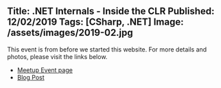 Title: .NET Internals - Inside the CLR
Published: 12/02/2019
Tags: [CSharp, .NET]
Image: /assets/images/2019-02.jpg
---
This event is from before we started this website. For more details and photos, please visit the links below.

* [Meetup Event page](https://www.meetup.com/dotnetoxford/events/256620035/)
* [Blog Post](https://www.danclarke.com/dotnetoxford-february-2019)
